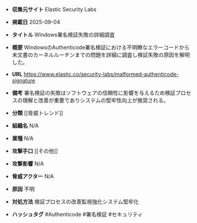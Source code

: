 - **収集元サイト**
Elastic Security Labs

- **掲載日**
2025-09-04

- **タイトル**
Windows署名検証失敗の詳細調査

- **概要**
WindowsのAuthenticode署名検証における不明瞭なエラーコードから未文書のカーネルルーチンまでの問題を詳細に調査し検証失敗の原因を解明した。

- **URL**
https://www.elastic.co/security-labs/malformed-authenticode-signature

- **備考**
署名検証の失敗はソフトウェアの信頼性に影響を与えるため検証プロセスの理解と改善が重要でありシステムの堅牢性向上が推奨される。

- **分類**
[[脅威トレンド]]

- **組織名**
N/A

- **業種**
N/A

- **攻撃手口**
[[その他]]

- **攻撃影響**
N/A

- **脅威アクター**
N/A

- **原因**
不明

- **対処方法**
検証プロセスの改善監視強化システム堅牢化

- **ハッシュタグ**
#Authenticode #署名検証 #セキュリティ
